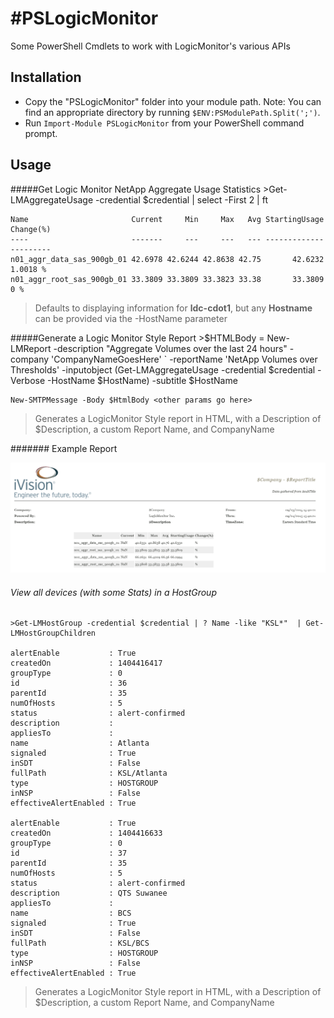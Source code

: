 #PSLogicMonitor
===========
Some PowerShell Cmdlets to work with LogicMonitor's various APIs

Installation
------------
 * Copy the "PSLogicMonitor" folder into your module path. Note: You can find an
appropriate directory by running `$ENV:PSModulePath.Split(';')`.
 * Run `Import-Module PSLogicMonitor` from your PowerShell command prompt.

Usage
-----
 
#####Get Logic Monitor NetApp Aggregate Usage Statistics
    >Get-LMAggregateUsage -credential $credential  | select -First 2 | ft
    
    Name                       Current     Min     Max   Avg StartingUsage Change(%)
    ----                       -------     ---     ---   --- ------------- ---------
    n01_aggr_data_sas_900gb_01 42.6978 42.6244 42.8638 42.75       42.6232 1.0018 % 
    n01_aggr_root_sas_900gb_01 33.3809 33.3809 33.3823 33.38       33.3809 0 % 
 
 >Defaults to displaying information for **ldc-cdot1**, but any **Hostname** can be provided via the -HostName parameter
 

#####Generate a Logic Monitor Style Report
    >$HTMLBody = New-LMReport -description "Aggregate Volumes over the last 24 hours" -company 'CompanyNameGoesHere' `
    -reportName 'NetApp Volumes over Thresholds' -inputobject (Get-LMAggregateUsage -credential $credential -Verbose -HostName $HostName) -subtitle $HostName
    
    New-SMTPMessage -Body $HtmlBody <other params go here>
 
 >Generates a LogicMonitor Style report in HTML, with a Description of $Description, a custom Report Name, and CompanyName
 
 ####### Example Report

 
![Althought this data woudl be embedded in an email, usually, this is what the report looks like](https://github.com/1RedOne/PSLogicMonitor/blob/master/img/img01.png)
 
 ###### View all devices (with some Stats) in a HostGroup
 
    >Get-LMHostGroup -credential $credential | ? Name -like "KSL*"  | Get-LMHostGroupChildren
    
    alertEnable           : True
    createdOn             : 1404416417
    groupType             : 0
    id                    : 36
    parentId              : 35
    numOfHosts            : 5
    status                : alert-confirmed
    description           : 
    appliesTo             : 
    name                  : Atlanta
    signaled              : True
    inSDT                 : False
    fullPath              : KSL/Atlanta
    type                  : HOSTGROUP
    inNSP                 : False
    effectiveAlertEnabled : True
    
    alertEnable           : True
    createdOn             : 1404416633
    groupType             : 0
    id                    : 37
    parentId              : 35
    numOfHosts            : 5
    status                : alert-confirmed
    description           : QTS Suwanee
    appliesTo             : 
    name                  : BCS
    signaled              : True
    inSDT                 : False
    fullPath              : KSL/BCS
    type                  : HOSTGROUP
    inNSP                 : False
    effectiveAlertEnabled : True
 
 >Generates a LogicMonitor Style report in HTML, with a Description of $Description, a custom Report Name, and CompanyName

